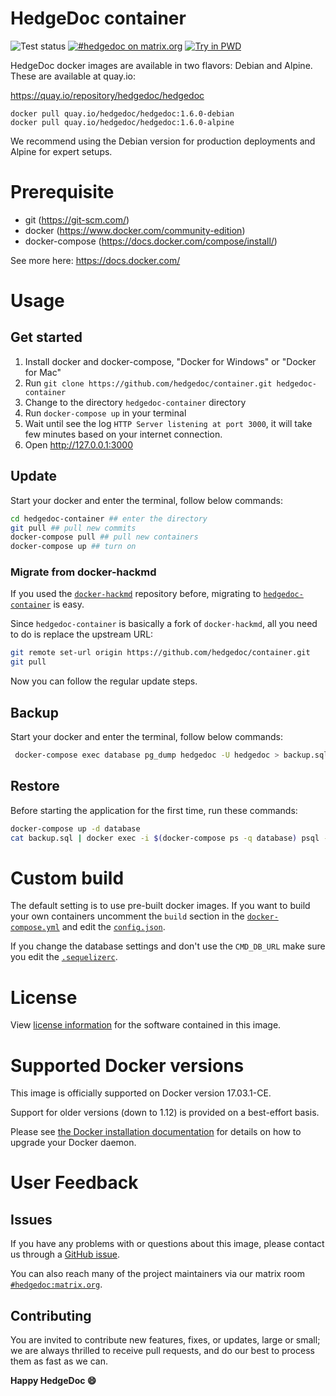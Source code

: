 HedgeDoc container
===

![Test status](https://github.com/hedgedoc/container/workflows/Tests/badge.svg)
[![#hedgedoc on matrix.org](https://img.shields.io/badge/Matrix.org-%23hedgedoc@matrix.org-green.svg)](https://chat.hedgedoc.org)
[![Try in PWD](https://cdn.rawgit.com/play-with-docker/stacks/cff22438/assets/images/button.png)](http://play-with-docker.com?stack=https://github.com/hedgedoc/container/raw/master/docker-compose.yml&stack_name=hedgedoc)

HedgeDoc docker images are available in two flavors: Debian and Alpine. These are available at quay.io:

<https://quay.io/repository/hedgedoc/hedgedoc>

```
docker pull quay.io/hedgedoc/hedgedoc:1.6.0-debian
docker pull quay.io/hedgedoc/hedgedoc:1.6.0-alpine
```

We recommend using the Debian version for production deployments and Alpine for expert setups.

# Prerequisite

* git (https://git-scm.com/)
* docker (https://www.docker.com/community-edition)
* docker-compose (https://docs.docker.com/compose/install/)

See more here: https://docs.docker.com/


# Usage

## Get started

1. Install docker and docker-compose, "Docker for Windows" or "Docker for Mac"
2. Run `git clone https://github.com/hedgedoc/container.git hedgedoc-container`
3. Change to the directory `hedgedoc-container` directory
4. Run `docker-compose up` in your terminal
5. Wait until see the log `HTTP Server listening at port 3000`, it will take few minutes based on your internet connection.
6. Open http://127.0.0.1:3000


## Update

Start your docker and enter the terminal, follow below commands:

```bash
cd hedgedoc-container ## enter the directory
git pull ## pull new commits
docker-compose pull ## pull new containers
docker-compose up ## turn on
```

### Migrate from docker-hackmd

If you used the [`docker-hackmd`](https://github.com/hackmdio/docker-hackmd) repository before, migrating to [`hedgedoc-container`](https://github.com/hedgedoc/container) is easy.

Since `hedgedoc-container` is basically a fork of `docker-hackmd`, all you need to do is replace the upstream URL:

```bash
git remote set-url origin https://github.com/hedgedoc/container.git
git pull
```

Now you can follow the regular update steps.


## Backup

Start your docker and enter the terminal, follow below commands:

```bash
 docker-compose exec database pg_dump hedgedoc -U hedgedoc > backup.sql
```


## Restore

Before starting the application for the first time, run these commands:

```bash
docker-compose up -d database
cat backup.sql | docker exec -i $(docker-compose ps -q database) psql -U hedgedoc
```

# Custom build

The default setting is to use pre-built docker images. If you want to build your
own containers uncomment the `build` section in the
[`docker-compose.yml`](https://github.com/hedgedoc/container/blob/master/docker-compose.yml)
and edit the
[`config.json`](https://github.com/hedgedoc/container/blob/master/resources/config.json).

If you change the database settings and don't use the `CMD_DB_URL` make sure
you edit the
[`.sequelizerc`](https://github.com/hedgedoc/container/blob/master/resources/.sequelizerc).


# License

View [license information](https://github.com/hedgedoc/hedgedoc) for the
software contained in this image.


# Supported Docker versions

This image is officially supported on Docker version 17.03.1-CE.

Support for older versions (down to 1.12) is provided on a best-effort basis.

Please see [the Docker installation
documentation](https://docs.docker.com/installation/) for details on how to
upgrade your Docker daemon.


# User Feedback

## Issues

If you have any problems with or questions about this image, please contact us
through a [GitHub issue](https://github.com/hedgedoc/container/issues).

You can also reach many of the project maintainers via our matrix room
[`#hedgedoc:matrix.org`](https://chat.hedgedoc.org).


## Contributing

You are invited to contribute new features, fixes, or updates, large or small;
we are always thrilled to receive pull requests, and do our best to process
them as fast as we can.


**Happy HedgeDoc :smile:**
